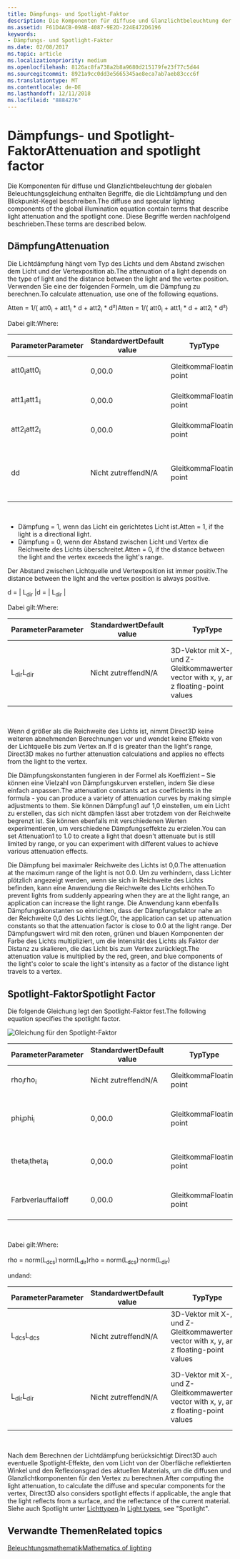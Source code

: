 ```yaml
---
title: Dämpfungs- und Spotlight-Faktor
description: Die Komponenten für diffuse und Glanzlichtbeleuchtung der globalen Beleuchtungsgleichung enthalten Begriffe, die die Lichtdämpfung und den Blickpunkt-Kegel beschreiben.
ms.assetid: F61D4ACB-09AB-4087-9E2D-224E472D6196
keywords:
- Dämpfungs- und Spotlight-Faktor
ms.date: 02/08/2017
ms.topic: article
ms.localizationpriority: medium
ms.openlocfilehash: 8126ac8fa738a2b8a9680d215179fe23f77c5d44
ms.sourcegitcommit: 8921a9cc0dd3e5665345ae8eca7ab7aeb83ccc6f
ms.translationtype: MT
ms.contentlocale: de-DE
ms.lasthandoff: 12/11/2018
ms.locfileid: "8884276"
---
```

# <a name="attenuation-and-spotlight-factor"></a><span data-ttu-id="5f058-104">Dämpfungs- und Spotlight-Faktor</span><span class="sxs-lookup"><span data-stu-id="5f058-104">Attenuation and spotlight factor</span></span>


<span data-ttu-id="5f058-105">Die Komponenten für diffuse und Glanzlichtbeleuchtung der globalen Beleuchtungsgleichung enthalten Begriffe, die die Lichtdämpfung und den Blickpunkt-Kegel beschreiben.</span><span class="sxs-lookup"><span data-stu-id="5f058-105">The diffuse and specular lighting components of the global illumination equation contain terms that describe light attenuation and the spotlight cone.</span></span> <span data-ttu-id="5f058-106">Diese Begriffe werden nachfolgend beschrieben.</span><span class="sxs-lookup"><span data-stu-id="5f058-106">These terms are described below.</span></span>

## <a name="span-idattenuationspanspan-idattenuationspanspan-idattenuationspanattenuation"></a><span data-ttu-id="5f058-107"><span id="Attenuation"></span><span id="attenuation"></span><span id="ATTENUATION"></span>Dämpfung</span><span class="sxs-lookup"><span data-stu-id="5f058-107"><span id="Attenuation"></span><span id="attenuation"></span><span id="ATTENUATION"></span>Attenuation</span></span>


<span data-ttu-id="5f058-108">Die Lichtdämpfung hängt vom Typ des Lichts und dem Abstand zwischen dem Licht und der Vertexposition ab.</span><span class="sxs-lookup"><span data-stu-id="5f058-108">The attenuation of a light depends on the type of light and the distance between the light and the vertex position.</span></span> <span data-ttu-id="5f058-109">Verwenden Sie eine der folgenden Formeln, um die Dämpfung zu berechnen.</span><span class="sxs-lookup"><span data-stu-id="5f058-109">To calculate attenuation, use one of the following equations.</span></span>

<span data-ttu-id="5f058-110">Atten = 1/( att0<sub>i</sub> + att1<sub>i</sub> \* d + att2<sub>i</sub> \* d²)</span><span class="sxs-lookup"><span data-stu-id="5f058-110">Atten = 1/( att0<sub>i</sub> + att1<sub>i</sub> \* d + att2<sub>i</sub> \* d²)</span></span>

<span data-ttu-id="5f058-111">Dabei gilt:</span><span class="sxs-lookup"><span data-stu-id="5f058-111">Where:</span></span>

| <span data-ttu-id="5f058-112">Parameter</span><span class="sxs-lookup"><span data-stu-id="5f058-112">Parameter</span></span>        | <span data-ttu-id="5f058-113">Standardwert</span><span class="sxs-lookup"><span data-stu-id="5f058-113">Default value</span></span> | <span data-ttu-id="5f058-114">Typ</span><span class="sxs-lookup"><span data-stu-id="5f058-114">Type</span></span>           | <span data-ttu-id="5f058-115">Beschreibung</span><span class="sxs-lookup"><span data-stu-id="5f058-115">Description</span></span>                                     | <span data-ttu-id="5f058-116">Bereich</span><span class="sxs-lookup"><span data-stu-id="5f058-116">Range</span></span>          |
|------------------|---------------|----------------|-------------------------------------------------|----------------|
| <span data-ttu-id="5f058-117">att0<sub>i</sub></span><span class="sxs-lookup"><span data-stu-id="5f058-117">att0<sub>i</sub></span></span> | <span data-ttu-id="5f058-118">0,0</span><span class="sxs-lookup"><span data-stu-id="5f058-118">0.0</span></span>           | <span data-ttu-id="5f058-119">Gleitkomma</span><span class="sxs-lookup"><span data-stu-id="5f058-119">Floating point</span></span> | <span data-ttu-id="5f058-120">Konstanter Dämpfungsfaktor</span><span class="sxs-lookup"><span data-stu-id="5f058-120">Constant attenuation factor</span></span>                     | <span data-ttu-id="5f058-121">0 bis +unendlich</span><span class="sxs-lookup"><span data-stu-id="5f058-121">0 to +infinity</span></span> |
| <span data-ttu-id="5f058-122">att1<sub>i</sub></span><span class="sxs-lookup"><span data-stu-id="5f058-122">att1<sub>i</sub></span></span> | <span data-ttu-id="5f058-123">0,0</span><span class="sxs-lookup"><span data-stu-id="5f058-123">0.0</span></span>           | <span data-ttu-id="5f058-124">Gleitkomma</span><span class="sxs-lookup"><span data-stu-id="5f058-124">Floating point</span></span> | <span data-ttu-id="5f058-125">Linearer Dämpfungsfaktor</span><span class="sxs-lookup"><span data-stu-id="5f058-125">Linear attenuation factor</span></span>                       | <span data-ttu-id="5f058-126">0 bis +unendlich</span><span class="sxs-lookup"><span data-stu-id="5f058-126">0 to +infinity</span></span> |
| <span data-ttu-id="5f058-127">att2<sub>i</sub></span><span class="sxs-lookup"><span data-stu-id="5f058-127">att2<sub>i</sub></span></span> | <span data-ttu-id="5f058-128">0,0</span><span class="sxs-lookup"><span data-stu-id="5f058-128">0.0</span></span>           | <span data-ttu-id="5f058-129">Gleitkomma</span><span class="sxs-lookup"><span data-stu-id="5f058-129">Floating point</span></span> | <span data-ttu-id="5f058-130">Quadratischer Dämpfungsfaktor</span><span class="sxs-lookup"><span data-stu-id="5f058-130">Quadratic attenuation factor</span></span>                    | <span data-ttu-id="5f058-131">0 bis +unendlich</span><span class="sxs-lookup"><span data-stu-id="5f058-131">0 to +infinity</span></span> |
| <span data-ttu-id="5f058-132">d</span><span class="sxs-lookup"><span data-stu-id="5f058-132">d</span></span>                | <span data-ttu-id="5f058-133">Nicht zutreffend</span><span class="sxs-lookup"><span data-stu-id="5f058-133">N/A</span></span>           | <span data-ttu-id="5f058-134">Gleitkomma</span><span class="sxs-lookup"><span data-stu-id="5f058-134">Floating point</span></span> | <span data-ttu-id="5f058-135">Abstand zwischen Vertexposition und Position der Lichtquelle</span><span class="sxs-lookup"><span data-stu-id="5f058-135">Distance from vertex position to light position</span></span> | <span data-ttu-id="5f058-136">Nicht zutreffend</span><span class="sxs-lookup"><span data-stu-id="5f058-136">N/A</span></span>            |

 

-   <span data-ttu-id="5f058-137">Dämpfung = 1, wenn das Licht ein gerichtetes Licht ist.</span><span class="sxs-lookup"><span data-stu-id="5f058-137">Atten = 1, if the light is a directional light.</span></span>
-   <span data-ttu-id="5f058-138">Dämpfung = 0, wenn der Abstand zwischen Licht und Vertex die Reichweite des Lichts überschreitet.</span><span class="sxs-lookup"><span data-stu-id="5f058-138">Atten = 0, if the distance between the light and the vertex exceeds the light's range.</span></span>

<span data-ttu-id="5f058-139">Der Abstand zwischen Lichtquelle und Vertexposition ist immer positiv.</span><span class="sxs-lookup"><span data-stu-id="5f058-139">The distance between the light and the vertex position is always positive.</span></span>

<span data-ttu-id="5f058-140">d = | L<sub>dir</sub> |</span><span class="sxs-lookup"><span data-stu-id="5f058-140">d = | L<sub>dir</sub> |</span></span>

<span data-ttu-id="5f058-141">Dabei gilt:</span><span class="sxs-lookup"><span data-stu-id="5f058-141">Where:</span></span>

| <span data-ttu-id="5f058-142">Parameter</span><span class="sxs-lookup"><span data-stu-id="5f058-142">Parameter</span></span>       | <span data-ttu-id="5f058-143">Standardwert</span><span class="sxs-lookup"><span data-stu-id="5f058-143">Default value</span></span> | <span data-ttu-id="5f058-144">Typ</span><span class="sxs-lookup"><span data-stu-id="5f058-144">Type</span></span>                                             | <span data-ttu-id="5f058-145">Beschreibung</span><span class="sxs-lookup"><span data-stu-id="5f058-145">Description</span></span>                                                 |
|-----------------|---------------|--------------------------------------------------|-------------------------------------------------------------|
| <span data-ttu-id="5f058-146">L<sub>dir</sub></span><span class="sxs-lookup"><span data-stu-id="5f058-146">L<sub>dir</sub></span></span> | <span data-ttu-id="5f058-147">Nicht zutreffend</span><span class="sxs-lookup"><span data-stu-id="5f058-147">N/A</span></span>           | <span data-ttu-id="5f058-148">3D-Vektor mit X-, Y- und Z-Gleitkommawerten</span><span class="sxs-lookup"><span data-stu-id="5f058-148">3D vector with x, y, and z floating-point values</span></span> | <span data-ttu-id="5f058-149">Richtungsvektor von der Vertexposition bis zur Position der Lichtquelle</span><span class="sxs-lookup"><span data-stu-id="5f058-149">Direction vector from vertex position to the light position</span></span> |

 

<span data-ttu-id="5f058-150">Wenn d größer als die Reichweite des Lichts ist, nimmt Direct3D keine weiteren abnehmenden Berechnungen vor und wendet keine Effekte von der Lichtquelle bis zum Vertex an.</span><span class="sxs-lookup"><span data-stu-id="5f058-150">If d is greater than the light's range, Direct3D makes no further attenuation calculations and applies no effects from the light to the vertex.</span></span>

<span data-ttu-id="5f058-151">Die Dämpfungskonstanten fungieren in der Formel als Koeffizient – Sie können eine Vielzahl von Dämpfungskurven erstellen, indem Sie diese einfach anpassen.</span><span class="sxs-lookup"><span data-stu-id="5f058-151">The attenuation constants act as coefficients in the formula - you can produce a variety of attenuation curves by making simple adjustments to them.</span></span> <span data-ttu-id="5f058-152">Sie können Dämpfung1 auf 1,0 einstellen, um ein Licht zu erstellen, das sich nicht dämpfen lässt aber trotzdem von der Reichweite begrenzt ist. Sie können ebenfalls mit verschiedenen Werten experimentieren, um verschiedene Dämpfungseffekte zu erzielen.</span><span class="sxs-lookup"><span data-stu-id="5f058-152">You can set Attenuation1 to 1.0 to create a light that doesn't attenuate but is still limited by range, or you can experiment with different values to achieve various attenuation effects.</span></span>

<span data-ttu-id="5f058-153">Die Dämpfung bei maximaler Reichweite des Lichts ist 0,0.</span><span class="sxs-lookup"><span data-stu-id="5f058-153">The attenuation at the maximum range of the light is not 0.0.</span></span> <span data-ttu-id="5f058-154">Um zu verhindern, dass Lichter plötzlich angezeigt werden, wenn sie sich in Reichweite des Lichts befinden, kann eine Anwendung die Reichweite des Lichts erhöhen.</span><span class="sxs-lookup"><span data-stu-id="5f058-154">To prevent lights from suddenly appearing when they are at the light range, an application can increase the light range.</span></span> <span data-ttu-id="5f058-155">Die Anwendung kann ebenfalls Dämpfungskonstanten so einrichten, dass der Dämpfungsfaktor nahe an der Reichweite 0,0 des Lichts liegt.</span><span class="sxs-lookup"><span data-stu-id="5f058-155">Or, the application can set up attenuation constants so that the attenuation factor is close to 0.0 at the light range.</span></span> <span data-ttu-id="5f058-156">Der Dämpfungswert wird mit den roten, grünen und blauen Komponenten der Farbe des Lichts multipliziert, um die Intensität des Lichts als Faktor der Distanz zu skalieren, die das Licht bis zum Vertex zurücklegt.</span><span class="sxs-lookup"><span data-stu-id="5f058-156">The attenuation value is multiplied by the red, green, and blue components of the light's color to scale the light's intensity as a factor of the distance light travels to a vertex.</span></span>

## <a name="span-idspotlight-factorspanspan-idspotlight-factorspanspan-idspotlight-factorspanspotlight-factor"></a><span data-ttu-id="5f058-157"><span id="Spotlight-Factor"></span><span id="spotlight-factor"></span><span id="SPOTLIGHT-FACTOR"></span>Spotlight-Faktor</span><span class="sxs-lookup"><span data-stu-id="5f058-157"><span id="Spotlight-Factor"></span><span id="spotlight-factor"></span><span id="SPOTLIGHT-FACTOR"></span>Spotlight Factor</span></span>


<span data-ttu-id="5f058-158">Die folgende Gleichung legt den Spotlight-Faktor fest.</span><span class="sxs-lookup"><span data-stu-id="5f058-158">The following equation specifies the spotlight factor.</span></span>

![Gleichung für den Spotlight-Faktor](images/dx8light9.png)

| <span data-ttu-id="5f058-160">Parameter</span><span class="sxs-lookup"><span data-stu-id="5f058-160">Parameter</span></span>         | <span data-ttu-id="5f058-161">Standardwert</span><span class="sxs-lookup"><span data-stu-id="5f058-161">Default value</span></span> | <span data-ttu-id="5f058-162">Typ</span><span class="sxs-lookup"><span data-stu-id="5f058-162">Type</span></span>           | <span data-ttu-id="5f058-163">Beschreibung</span><span class="sxs-lookup"><span data-stu-id="5f058-163">Description</span></span>                              | <span data-ttu-id="5f058-164">Bereich</span><span class="sxs-lookup"><span data-stu-id="5f058-164">Range</span></span>                    |
|-------------------|---------------|----------------|------------------------------------------|--------------------------|
| <span data-ttu-id="5f058-165">rho<sub>i</sub></span><span class="sxs-lookup"><span data-stu-id="5f058-165">rho<sub>i</sub></span></span>   | <span data-ttu-id="5f058-166">Nicht zutreffend</span><span class="sxs-lookup"><span data-stu-id="5f058-166">N/A</span></span>           | <span data-ttu-id="5f058-167">Gleitkomma</span><span class="sxs-lookup"><span data-stu-id="5f058-167">Floating point</span></span> | <span data-ttu-id="5f058-168">Kosinus(Winkel) für Spotlight i</span><span class="sxs-lookup"><span data-stu-id="5f058-168">cosine(angle) for spotlight i</span></span>            | <span data-ttu-id="5f058-169">Nicht zutreffend</span><span class="sxs-lookup"><span data-stu-id="5f058-169">N/A</span></span>                      |
| <span data-ttu-id="5f058-170">phi<sub>i</sub></span><span class="sxs-lookup"><span data-stu-id="5f058-170">phi<sub>i</sub></span></span>   | <span data-ttu-id="5f058-171">0,0</span><span class="sxs-lookup"><span data-stu-id="5f058-171">0.0</span></span>           | <span data-ttu-id="5f058-172">Gleitkomma</span><span class="sxs-lookup"><span data-stu-id="5f058-172">Floating point</span></span> | <span data-ttu-id="5f058-173">Halbschatten-Winkel für Spotlight i nach Bogenmaß</span><span class="sxs-lookup"><span data-stu-id="5f058-173">Penumbra angle of spotlight i in radians</span></span> | <span data-ttu-id="5f058-174">\[theta<sub>i</sub>, pi)</span><span class="sxs-lookup"><span data-stu-id="5f058-174">\[theta<sub>i</sub>, pi)</span></span> |
| <span data-ttu-id="5f058-175">theta<sub>i</sub></span><span class="sxs-lookup"><span data-stu-id="5f058-175">theta<sub>i</sub></span></span> | <span data-ttu-id="5f058-176">0,0</span><span class="sxs-lookup"><span data-stu-id="5f058-176">0.0</span></span>           | <span data-ttu-id="5f058-177">Gleitkomma</span><span class="sxs-lookup"><span data-stu-id="5f058-177">Floating point</span></span> | <span data-ttu-id="5f058-178">Kernschatten-Winkel für Spotlight i nach Bogenmaß</span><span class="sxs-lookup"><span data-stu-id="5f058-178">Umbra angle of spotlight i in radians</span></span>    | <span data-ttu-id="5f058-179">\[0, pi)</span><span class="sxs-lookup"><span data-stu-id="5f058-179">\[0, pi)</span></span>                 |
| <span data-ttu-id="5f058-180">Farbverlauf</span><span class="sxs-lookup"><span data-stu-id="5f058-180">falloff</span></span>           | <span data-ttu-id="5f058-181">0,0</span><span class="sxs-lookup"><span data-stu-id="5f058-181">0.0</span></span>           | <span data-ttu-id="5f058-182">Gleitkomma</span><span class="sxs-lookup"><span data-stu-id="5f058-182">Floating point</span></span> | <span data-ttu-id="5f058-183">Farbverlaufsfaktor</span><span class="sxs-lookup"><span data-stu-id="5f058-183">Falloff factor</span></span>                           | <span data-ttu-id="5f058-184">(-unendlich +unendlich)</span><span class="sxs-lookup"><span data-stu-id="5f058-184">(-infinity, +infinity)</span></span>   |

 

<span data-ttu-id="5f058-185">Dabei gilt:</span><span class="sxs-lookup"><span data-stu-id="5f058-185">Where:</span></span>

<span data-ttu-id="5f058-186">rho = norm(L<sub>dcs</sub>)<sup>.</sup>norm(L<sub>dir</sub>)</span><span class="sxs-lookup"><span data-stu-id="5f058-186">rho = norm(L<sub>dcs</sub>)<sup>.</sup>norm(L<sub>dir</sub>)</span></span>

<span data-ttu-id="5f058-187">und</span><span class="sxs-lookup"><span data-stu-id="5f058-187">and:</span></span>

| <span data-ttu-id="5f058-188">Parameter</span><span class="sxs-lookup"><span data-stu-id="5f058-188">Parameter</span></span>       | <span data-ttu-id="5f058-189">Standardwert</span><span class="sxs-lookup"><span data-stu-id="5f058-189">Default value</span></span> | <span data-ttu-id="5f058-190">Typ</span><span class="sxs-lookup"><span data-stu-id="5f058-190">Type</span></span>                                             | <span data-ttu-id="5f058-191">Beschreibung</span><span class="sxs-lookup"><span data-stu-id="5f058-191">Description</span></span>                                                 |
|-----------------|---------------|--------------------------------------------------|-------------------------------------------------------------|
| <span data-ttu-id="5f058-192">L<sub>dcs</sub></span><span class="sxs-lookup"><span data-stu-id="5f058-192">L<sub>dcs</sub></span></span> | <span data-ttu-id="5f058-193">Nicht zutreffend</span><span class="sxs-lookup"><span data-stu-id="5f058-193">N/A</span></span>           | <span data-ttu-id="5f058-194">3D-Vektor mit X-, Y- und Z-Gleitkommawerten</span><span class="sxs-lookup"><span data-stu-id="5f058-194">3D vector with x, y, and z floating-point values</span></span> | <span data-ttu-id="5f058-195">Der negativen Wert der Lichteinfallsrichtung im Kamerabereich</span><span class="sxs-lookup"><span data-stu-id="5f058-195">The negative of the light direction in camera space</span></span>         |
| <span data-ttu-id="5f058-196">L<sub>dir</sub></span><span class="sxs-lookup"><span data-stu-id="5f058-196">L<sub>dir</sub></span></span> | <span data-ttu-id="5f058-197">Nicht zutreffend</span><span class="sxs-lookup"><span data-stu-id="5f058-197">N/A</span></span>           | <span data-ttu-id="5f058-198">3D-Vektor mit X-, Y- und Z-Gleitkommawerten</span><span class="sxs-lookup"><span data-stu-id="5f058-198">3D vector with x, y, and z floating-point values</span></span> | <span data-ttu-id="5f058-199">Richtungsvektor von der Vertexposition bis zur Position der Lichtquelle</span><span class="sxs-lookup"><span data-stu-id="5f058-199">Direction vector from vertex position to the light position</span></span> |

 

<span data-ttu-id="5f058-200">Nach dem Berechnen der Lichtdämpfung berücksichtigt Direct3D auch eventuelle Spotlight-Effekte, den vom Licht von der Oberfläche reflektierten Winkel und den Reflexionsgrad des aktuellen Materials, um die diffusen und Glanzlichtkomponenten für den Vertex zu berechnen.</span><span class="sxs-lookup"><span data-stu-id="5f058-200">After computing the light attenuation, to calculate the diffuse and specular components for the vertex, Direct3D also considers spotlight effects if applicable, the angle that the light reflects from a surface, and the reflectance of the current material.</span></span> <span data-ttu-id="5f058-201">Siehe auch Spotlight unter [Lichttypen](light-types.md).</span><span class="sxs-lookup"><span data-stu-id="5f058-201">In [Light types](light-types.md), see "Spotlight".</span></span>

## <a name="span-idrelated-topicsspanrelated-topics"></a><span data-ttu-id="5f058-202"><span id="related-topics"></span>Verwandte Themen</span><span class="sxs-lookup"><span data-stu-id="5f058-202"><span id="related-topics"></span>Related topics</span></span>


[<span data-ttu-id="5f058-203">Beleuchtungsmathematik</span><span class="sxs-lookup"><span data-stu-id="5f058-203">Mathematics of lighting</span></span>](mathematics-of-lighting.md)

 

 




